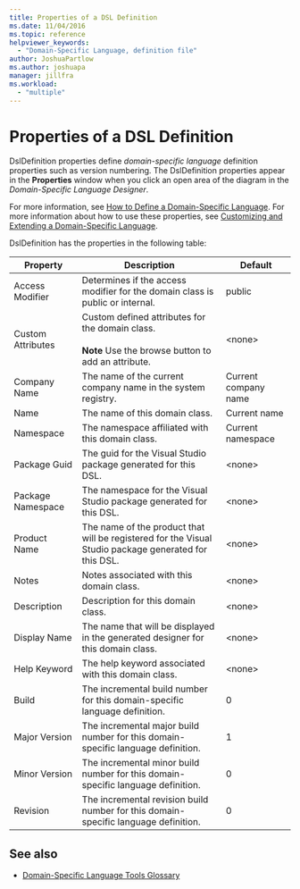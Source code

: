 ```yaml
---
title: Properties of a DSL Definition
ms.date: 11/04/2016
ms.topic: reference
helpviewer_keywords:
  - "Domain-Specific Language, definition file"
author: JoshuaPartlow
ms.author: joshuapa
manager: jillfra
ms.workload:
  - "multiple"
---
```

# Properties of a DSL Definition
DslDefinition properties define *domain-specific language* definition properties such as version numbering. The DslDefinition properties appear in the **Properties** window when you click an open area of the diagram in the *Domain-Specific Language Designer*.

 For more information, see [How to Define a Domain-Specific Language](../modeling/how-to-define-a-domain-specific-language.md). For more information about how to use these properties, see [Customizing and Extending a Domain-Specific Language](../modeling/customizing-and-extending-a-domain-specific-language.md).

 DslDefinition has the properties in the following table:

|Property|Description|Default|
|-|-|-|
|Access Modifier|Determines if the access modifier for the domain class is public or internal.|public|
|Custom Attributes|Custom defined attributes for the domain class.<br /><br /> **Note** Use the browse button to add an attribute.|\<none>|
|Company Name|The name of the current company name in the system registry.|Current company name|
|Name|The name of this domain class.|Current name|
|Namespace|The namespace affiliated with this domain class.|Current namespace|
|Package Guid|The guid for the Visual Studio package generated for this DSL.|\<none>|
|Package Namespace|The namespace for the Visual Studio package generated for this DSL.|\<none>|
|Product Name|The name of the product that will be registered for the Visual Studio package generated for this DSL.|\<none>|
|Notes|Notes associated with this domain class.|\<none>|
|Description|Description for this domain class.|\<none>|
|Display Name|The name that will be displayed in the generated designer for this domain class.|\<none>|
|Help Keyword|The help keyword associated with this domain class.|\<none>|
|Build|The incremental build number for this domain-specific language definition.|0|
|Major Version|The incremental major build number for this domain-specific language definition.|1|
|Minor Version|The incremental minor build number for this domain-specific language definition.|0|
|Revision|The incremental revision build number for this domain-specific language definition.|0|

## See also

- [Domain-Specific Language Tools Glossary](/previous-versions/bb126564(v=vs.100))
